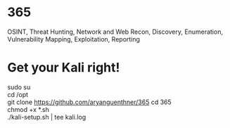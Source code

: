# 365
OSINT, Threat Hunting, Network and Web Recon, Discovery, Enumeration, Vulnerability Mapping, Exploitation, Reporting

# Get your Kali right!

sudo su
<br>
cd /opt
<br>
git clone https://github.com/aryanguenthner/365
cd 365
<br>
chmod +x *.sh
<br>
./kali-setup.sh | tee kali.log
